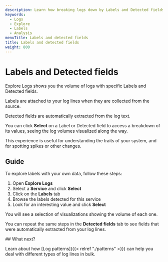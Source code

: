 ```yaml
---
description: Learn how breaking logs down by Labels and Detected fields can help you find the signal in the noise.
keywords:
  - Logs
  - Explore
  - Labels
  - Analysis
menuTitle: Labels and detected fields
title: Labels and detected fields
weight: 800
---
```


# Labels and Detected fields

Explore Logs shows you the volume of logs with specific Labels and Detected fields.

Labels are attached to your log lines when they are collected from the source.

Detected fields are automatically extracted from the log text.

You can click **Select** on a Label or Detected field to access a breakdown of its values, seeing the log volumes visualized along the way.

This experience is useful for understanding the traits of your system, and for spotting spikes or other changes.

## Guide

To explore labels with your own data, follow these steps:

1. Open **Explore Logs**
2. Select a **Service** and click **Select**
3. Click on the **Labels** tab
4. Browse the labels detected for this service
5. Look for an interesting value and click **Select**

You will see a selection of visualizations showing the volume of each one.

You can repeat the same steps in the **Detected fields** tab to see fields that were automatically extracted from your log lines.

## What next?

Learn about how [Log patterns]({{< relref "./patterns" >}}) can help you deal with different types of log lines in bulk.
